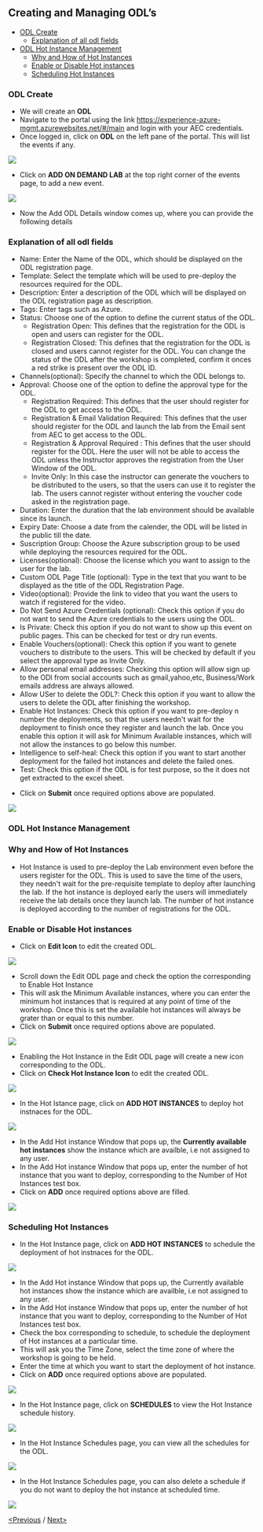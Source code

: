 ## Creating and Managing ODL’s
 * [ODL Create](#odl-create)
   * [Explanation of all odl fields](#explanation-of-all-odl-fields)
 * [ODL Hot Instance Management](#odl-hot-instance-management) 
   * [Why and How of Hot Instances](#why-and-how-of-hot-instances)
   * [Enable or Disable Hot instances](#enable-or-disable-hot-instances)
   * [Scheduling Hot Instances](#scheduling-hot-instances)

### ODL Create
- We will create an **ODL**
- Navigate to the portal using the link https://experience-azure-mgmt.azurewebsites.net/#/main and login with your AEC credentials.  
- Once logged in, click on **ODL** on the left pane of the portal. This will list the events if any.  

<img src="/Images/ODL_click.png"/>

- Click on **ADD ON DEMAND LAB** at the top right corner of the events page, to add a new event.  

<img src="/Images/Add_ODL.png"/>

- Now the Add ODL Details window comes up, where you can provide the following details
### Explanation of all odl fields
* Name: Enter the Name of the ODL, which should be displayed on the ODL registration page.  
* Template: Select the template which will be used to pre-deploy the resources required for the ODL.  
* Description: Enter a description of the ODL which will be displayed on the ODL registration page as description.  
* Tags: Enter tags such as Azure.  
* Status: Choose one of the option to define the current status of the ODL.  
  * Registration Open: This defines that the registration for the ODL is open and users can register for the ODL.  
  * Registration Closed: This defines that the registration for the ODL is closed and users cannot register for the ODL. You can change the status of the ODL after the workshop is completed, confirm it onces a red strike is present over the ODL ID.  
* Channels(optional): Specify the channel to which the ODL belongs to.  
* Approval: Choose one of the option to define the approval type for the ODL.  
  * Registration Required: This defines that the user should register for the ODL to get access to the ODL.  
  * Registration & Email Validation Required: This defines that the user should register for the ODL and launch the lab from the Email sent from AEC to get access to the ODL.  
  * Registration & Approval Required : This defines that the user should register for the ODL. Here the user will not be able to access the ODL unless the Instructor approves the registration from the User Window of the ODL.  
  * Invite Only: In this case the instructor can generate the vouchers to be distributed to the users, so that the users can use it to register the lab. The users cannot register without entering the voucher code asked in the registration page.  
* Duration: Enter the duration that the lab environment should be available since its launch.  
* Expiry Date: Choose a date from the calender, the ODL will be listed in the public till the date.  
* Suscription Group: Choose the Azure subscription group to be used while deploying the resources required for the ODL.  
* Licenses(optional): Choose the license which you want to assign to the user for the lab.  
* Custom ODL Page Title (optional): Type in the text that you want to be displayed as the title of the ODL Registration Page.  
* Video(optional): Provide the link to video that you want the users to watch if registered for the video.  
* Do Not Send Azure Credentials (optional): Check this option if you do not want to send the Azure credentials to the users using the ODL.  
* Is Private: Check this option if you do not want to show up this event on public pages. This can be checked for test or dry run events.  
* Enable Vouchers(optional): Check this option if you want to genete vouchers to distribute to the users. This will be checked by default if you select the approval type as Invite Only.  
* Allow personal email addresses: Checking this option will allow sign up to the ODl from social accounts such as gmail,yahoo,etc, Business/Work emails address are always allowed.  
* Allow USer to delete the ODL?: Check this option if you want to allow the users to delete the ODL after finishing the workshop.  
* Enable Hot Instances: Check this option if you want to pre-deploy n number the deployments, so that the users needn't wait for the deployment to finish once they register and launch the lab. Once you enable this option it will ask for Minimum Available instances, which will not allow the instances to go below this number.  
* Intelligence to self-heal: Check this option if you want to start another deployment for the failed hot instances and delete the failed ones.  
* Test: Check this option if the ODL is for test purpose, so the it does not get extracted to the excel sheet.  


- Click on **Submit** once required options above are populated.

<img src="/Images/ODL_detail.png"/>

### ODL Hot Instance Management
### Why and How of Hot Instances 
* Hot Instance is used to pre-deploy the Lab environment even before the users register for the ODL. This is used to save the time of the users, they needn't wait for the pre-requisite template to deploy after launching the lab. If the hot instance is deployed early the users will immediately receive the lab details once they launch lab. The number of hot instance is deployed according to the number of registrations for the ODL.  

### Enable or Disable Hot instances   
* Click on **Edit Icon** to edit the created ODL.  

<img src="/Images/Edit_ODL.png"/>

* Scroll down the Edit ODL page and check the option the corresponding to Enable Hot Instance  
* This will ask the Minimum Available instances, where you can enter the minimum hot instances that is required at any point of time of the workshop. Once this is set the available hot instances will always be grater than or equal to this number.  
* Click on **Submit** once required options above are populated.  

<img src="/Images/Enable-hot.png"/>

* Enabling the Hot Instance in the Edit ODL page will create a new icon corresponding to the ODL.  
* Click on **Check Hot Instance Icon** to edit the created ODL.  

<img src="/Images/Check_hot.png"/>

* In the Hot Istance page, click on **ADD HOT INSTANCES** to deploy hot instnaces for the ODL.

<img src="/Images/Add_instances.png"/>

* In the Add Hot instance Window that pops up, the **Currently available hot instances** show the instance which are availble, i.e not assigned to any user.  
* In the Add Hot instance Window that pops up, enter the number of hot instance that you want to deploy, corresponding to the Number of Hot Instances test box.  
* Click on **ADD** once required options above are filled.  

<img src="/Images/Number_instancepng.png"/>

### Scheduling Hot Instances  
* In the Hot Instance page, click on **ADD HOT INSTANCES** to schedule the deployment of hot instnaces for the ODL.  

<img src="/Images/Add_instances.png"/>

* In the Add Hot instance Window that pops up, the Currently available hot instances show the instance which are availble, i.e not assigned to any user.
* In the Add Hot instance Window that pops up, enter the number of hot instance that you want to deploy, corresponding to the Number of Hot Instances test box.  
* Check the box corresponding to schedule, to schedule the deployment of Hot instances at a particular time.  
* This will ask you the Time Zone, select the time zone of where the workshop is going to be held.  
* Enter the time at which you want to start the deployment of hot instance.  
* Click on **ADD** once required options above are populated.  

<img src="/Images/hot_schedule.png"/>

* In the Hot Instance page, click on **SCHEDULES** to view the Hot Instance schedule history.  

<img src="/Images/click_schedule.png"/>

* In the Hot Instance Schedules page, you can view all the schedules for the ODL. 

<img src="/Images/schedules_history.png"/>

* In the Hot Instance Schedules page, you can also delete a schedule if you do not want to deploy the hot instance at scheduled time.  

<img src="/Images/schedule_delete.png"/>

[<Previous](https://github.com/Suraj2093/Azure-Experience-Centre/blob/master/docs/Creating-AEC-templates.md) /
[Next>](https://github.com/Suraj2093/Azure-Experience-Centre/blob/master/docs/ODL-User-Management.md)

